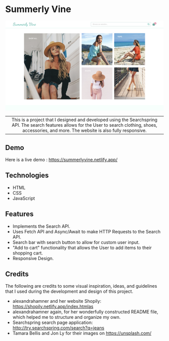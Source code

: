 # Summerly Vine
![](img/summerly-screenshot.png)

<table>
<tr>
<td align="center">
  This is a project that I designed and developed using the Searchspring API. The search features allows for the User to search clothing, shoes, accessories, and more. The website is also fully responsive.
</td>
</tr>
</table>

## Demo

Here is a live demo : https://summerlyvine.netlify.app/

## Technologies

- HTML
- CSS
- JavaScript

## Features

- Implements the Search API.
- Uses Fetch API and Async/Await to make HTTP Requests to the Search API.
- Search bar with search button to allow for custom user input.
- "Add to cart" functionality that allows the User to add items to their shopping cart.
- Responsive Design.

## Credits

The following are credits to some visual inspiration, ideas, and guidelines that I used during the development and design of this project.

- alexandrahamner and her website Shopily: https://shopily.netlify.app/index.htmlas 
- alexandrahamner again, for her wonderfully constructed README file, which helped me to structure and organize my own.
- Searchspring search page application: http://try.searchspring.com/search?q=jeans
- Tamara Bellis and Jon Ly for their images on https://unsplash.com/

